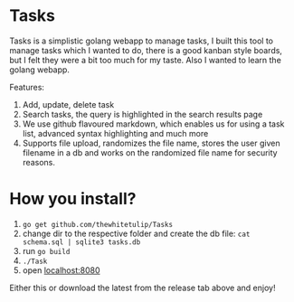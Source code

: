 # Tasks

Tasks is a simplistic golang webapp to manage tasks, I built this tool to manage tasks which I wanted to do, there is a good kanban style boards, but I felt they were a bit too much for my taste. Also I wanted to learn the golang webapp.

Features:

1. Add, update, delete task
2. Search tasks, the query is highlighted in the search results page
3. We use github flavoured markdown, which enables us for using a task list, advanced syntax highlighting and much more
4. Supports file upload, randomizes the file name, stores the user given filename in a db and works on the randomized file name for security reasons.

How you install?
==================

1. `go get github.com/thewhitetulip/Tasks`
1. change dir to the respective folder and create the db file: `cat schema.sql | sqlite3 tasks.db`
1. run `go build`
1. `./Task`
1. open [localhost:8080](http://localhost:8080)

Either this or download the latest from the release tab above and enjoy!